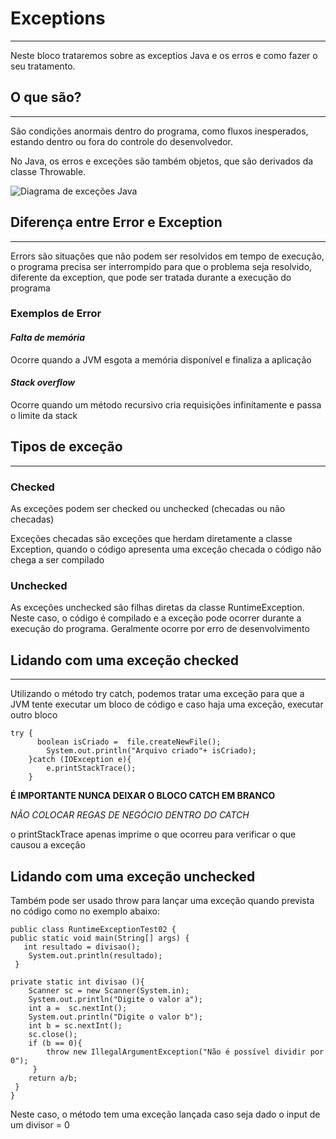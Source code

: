 # Exceptions
___
Neste bloco trataremos sobre as exceptios Java e os erros e como fazer o seu tratamento.



## O que são?
___
São condições anormais dentro do programa, como fluxos inesperados, estando dentro ou fora do controle do desenvolvedor.

No Java, os erros e exceções são também objetos, que são derivados da classe Throwable.

![Diagrama de exceções Java](https://www.javamex.com/tutorials/exceptions/ExceptionHierarchy.png)

## Diferença entre Error e Exception
___

Errors são situações que não podem ser resolvidos em tempo de execução, o programa precisa ser
interrompido para que o problema seja resolvido, diferente da exception, que pode ser tratada durante a execução do programa

### **Exemplos de Error**
#### *Falta de memória*
Ocorre quando a JVM esgota a memória disponível e finaliza a aplicação
#### *Stack overflow*
Ocorre quando um método recursivo cria requisições infinitamente e passa o limite da stack

## **Tipos de exceção**
___

### Checked
As exceções podem ser checked ou unchecked (checadas ou não checadas)

Exceções checadas são exceções que herdam diretamente a classe Exception, quando o código apresenta uma exceção checada
o código não chega a ser compilado

### Unchecked
As exceções unchecked são filhas diretas da classe RuntimeException. Neste caso, o código é compilado
e a exceção pode ocorrer durante a execução do programa. Geralmente ocorre por erro de desenvolvimento

## Lidando com uma exceção checked
___

Utilizando o método try catch, podemos tratar uma exceção para que a JVM tente executar um bloco de código e caso haja
uma exceção, executar outro bloco

    try {
          boolean isCriado =  file.createNewFile();
            System.out.println("Arquivo criado"+ isCriado);
        }catch (IOException e){
            e.printStackTrace();
        }

**É IMPORTANTE NUNCA DEIXAR O BLOCO CATCH EM BRANCO**

*NÃO COLOCAR REGAS DE NEGÓCIO DENTRO DO CATCH*

o printStackTrace apenas imprime o que ocorreu para verificar o que causou a exceção

## Lidando com uma exceção unchecked

Também pode ser usado throw para lançar uma exceção quando prevista no código como no exemplo abaixo:

    public class RuntimeExceptionTest02 {
    public static void main(String[] args) {
       int resultado = divisao();
        System.out.println(resultado);
     }

    private static int divisao (){
        Scanner sc = new Scanner(System.in);
        System.out.println("Digite o valor a");
        int a =  sc.nextInt();
        System.out.println("Digite o valor b");
        int b = sc.nextInt();
        sc.close();
        if (b == 0){
            throw new IllegalArgumentException("Não é possível dividir por 0");
         }
        return a/b;
     }
    }

Neste caso, o método tem uma exceção lançada caso seja dado o input de um divisor = 0